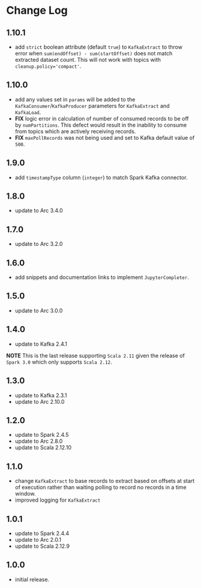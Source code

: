 # Change Log

## 1.10.1

- add `strict` boolean attribute (default `true`) to `KafkaExtract` to throw error when `sum(endOffset) - sum(startOffset)` does not match extracted dataset count. This will not work with topics with `cleanup.policy='compact'`.

## 1.10.0

- add any values set in `params` will be added to the `KafkaConsumer`/`KafkaProducer` parameters for `KafkaExtract` and `KafkaLoad`.
- **FIX** logic error in calculation of number of consumed records to be off by `numPartitions`. This defect would result in the inability to consume from topics which are actively receiving records.
- **FIX** `maxPollRecords` was not being used and set to Kafka default value of `500`.

## 1.9.0

- add `timestampType` column (`integer`) to match Spark Kafka connector.

## 1.8.0

- update to Arc 3.4.0

## 1.7.0

- update to Arc 3.2.0

## 1.6.0

- add snippets and documentation links to implement `JupyterCompleter`.

## 1.5.0

- update to Arc 3.0.0

## 1.4.0

- update to Kafka 2.4.1

**NOTE** This is the last release supporting `Scala 2.11` given the release of `Spark 3.0` which only supports `Scala 2.12`.

## 1.3.0

- update to Kafka 2.3.1
- update to Arc 2.10.0

## 1.2.0

- update to Spark 2.4.5
- update to Arc 2.8.0
- update to Scala 2.12.10

## 1.1.0

- change `KafkaExtract` to base records to extract based on offsets at start of execution rather than waiting polling to record no records in a time window.
- improved logging for `KafkaExtract`

## 1.0.1

- update to Spark 2.4.4
- update to Arc 2.0.1
- update to Scala 2.12.9

## 1.0.0

- initial release.
